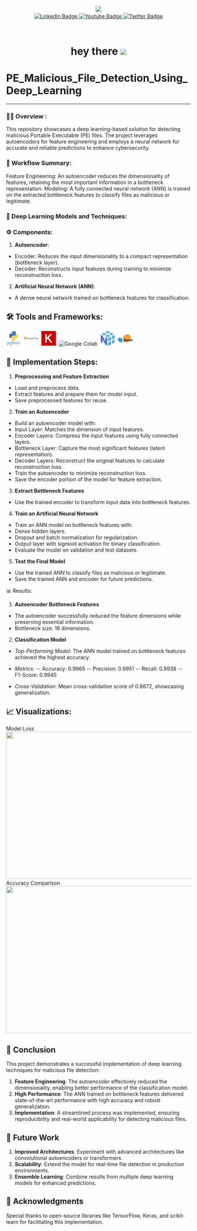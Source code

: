 <div id="header" align="center"> <img src="https://media.giphy.com/media/M9gbBd9nbDrOTu1Mqx/giphy.gif" width="100"/> </div> <div id="badges" align="center"> <a href="your-linkedin-URL"> <img src="https://img.shields.io/badge/LinkedIn-blue?style=for-the-badge&logo=linkedin&logoColor=white" alt="LinkedIn Badge"/> </a> <a href="your-youtube-URL"> <img src="https://img.shields.io/badge/YouTube-red?style=for-the-badge&logo=youtube&logoColor=white" alt="Youtube Badge"/> </a> <a href="your-twitter-URL"> <img src="https://img.shields.io/badge/Twitter-blue?style=for-the-badge&logo=twitter&logoColor=white" alt="Twitter Badge"/> </a> </div> <p align="center"> <img src="https://komarev.com/ghpvc/?username=SuyashUtekar&style=flat-square&color=blue" alt=""/> </p> <h1 align="center"> hey there <img src="https://media.giphy.com/media/hvRJCLFzcasrR4ia7z/giphy.gif" width="30px"/> </h1>

# PE_Malicious_File_Detection_Using_Deep_Learning
---
### :man_technologist: Overview :
This repository showcases a deep learning-based solution for detecting malicious Portable Executable (PE) files. The project leverages autoencoders for feature engineering and employs a neural network for accurate and reliable predictions to enhance cybersecurity.

### :telescope: Workflow Summary:

Feature Engineering: An autoencoder reduces the dimensionality of features, retaining the most important information in a bottleneck representation.
Modeling: A fully connected neural network (ANN) is trained on the extracted bottleneck features to classify files as malicious or legitimate.

### :seedling: Deep Learning Models and Techniques:

### :gear: Components:

1) **Autoencoder**:
- Encoder: Reduces the input dimensionality to a compact representation (bottleneck layer).
- Decoder: Reconstructs input features during training to minimize reconstruction loss.

2) **Artificial Neural Network (ANN)**:
- A dense neural network trained on bottleneck features for classification.


## :hammer_and_wrench: Tools and Frameworks:
<div> <img src="https://github.com/devicons/devicon/blob/master/icons/python/python-original-wordmark.svg" title="Python" alt="Python" width="40" height="40"/>&nbsp; <img src="https://github.com/devicons/devicon/blob/master/icons/tensorflow/tensorflow-original-wordmark.svg" title="TensorFlow" alt="TensorFlow" width="40" height="40"/>&nbsp; <img src="https://github.com/devicons/devicon/blob/master/icons/keras/keras-original.svg" title="Keras" alt="Keras" width="40" height="40"/>&nbsp; <img src="https://upload.wikimedia.org/wikipedia/commons/d/d0/Google_Colaboratory_SVG_Logo.svg" title="Google Colab" alt="Google Colab" width="40" height="40"/>&nbsp; <img src="https://github.com/devicons/devicon/blob/master/icons/numpy/numpy-original.svg" title="NumPy" alt="NumPy" width="40" height="40"/>&nbsp; <img src="https://github.com/devicons/devicon/blob/master/icons/scikitlearn/scikitlearn-original.svg" title="Scikit-learn" alt="Scikit-learn" width="40" height="40"/>&nbsp; </div>

## 🚀 Implementation Steps:
1. **Preprocessing and Feature Extraction**
- Load and preprocess data.
- Extract features and prepare them for model input.
- Save preprocessed features for reuse.

2. **Train an Autoencoder**
- Build an autoencoder model with:
- Input Layer: Matches the dimension of input features.
- Encoder Layers: Compress the input features using fully connected layers.
- Bottleneck Layer: Capture the most significant features (latent representation).
- Decoder Layers: Reconstruct the original features to calculate reconstruction loss.
- Train the autoencoder to minimize reconstruction loss.
- Save the encoder portion of the model for feature extraction.
  
3. **Extract Bottleneck Features**
- Use the trained encoder to transform input data into bottleneck features.
  
4. **Train an Artificial Neural Network**
- Train an ANN model on bottleneck features with:
- Dense hidden layers.
- Dropout and batch normalization for regularization.
- Output layer with sigmoid activation for binary classification.
- Evaluate the model on validation and test datasets.

5. **Test the Final Model**
- Use the trained ANN to classify files as malicious or legitimate.
- Save the trained ANN and encoder for future predictions.

📊 Results:
1) **Autoencoder Bottleneck Features**
- The autoencoder successfully reduced the feature dimensions while preserving essential information.
- Bottleneck size: 16 dimensions.
  
2) **Classification Model**
- *Top-Performing Model*: The ANN model trained on bottleneck features achieved the highest accuracy.
- *Metrics*:
-- Accuracy: 0.9965
-- Precision: 0.9951
-- Recall: 0.9938
-- F1-Score: 0.9945

- *Cross-Validation*: Mean cross-validation score of 0.9872, showcasing generalization.
  
## 📈 Visualizations:
Model Loss
<img src="https://github.com/user-attachments/assets/autoencoder-loss-plot" width="600" height="400"/>
Accuracy Comparison
<img src="https://github.com/user-attachments/assets/accuracy-comparison" width="600" height="400"/>

## 📝 Conclusion
This project demonstrates a successful implementation of deep learning techniques for malicious file detection:

1. **Feature Engineering**:
The autoencoder effectively reduced the dimensionality, enabling better performance of the classification model.
2. **High Performance**:
The ANN trained on bottleneck features delivered state-of-the-art performance with high accuracy and robust generalization.
3. **Implementation**:
A streamlined process was implemented, ensuring reproducibility and real-world applicability for detecting malicious files.

## 🚀 Future Work
1. **Improved Architectures**:
Experiment with advanced architectures like convolutional autoencoders or transformers.
2. **Scalability**:
Extend the model for real-time file detection in production environments.
3. **Ensemble Learning**:
Combine results from multiple deep learning models for enhanced predictions.

## 🙏 Acknowledgments
Special thanks to open-source libraries like TensorFlow, Keras, and scikit-learn for facilitating this implementation.

